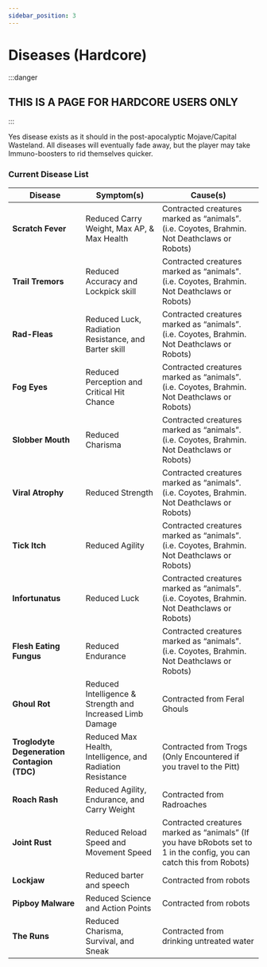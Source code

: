 ```yaml
---
sidebar_position: 3
---
```


# Diseases (Hardcore)

:::danger
## THIS IS A PAGE FOR HARDCORE USERS ONLY
:::

Yes disease exists as it should in the post-apocalyptic Mojave/Capital Wasteland. All diseases will eventually fade away, but the player may take Immuno-boosters to rid themselves quicker.

### **Current Disease List**

|Disease|Symptom(s)|Cause(s)|
|--|--|--|
|**Scratch Fever**|Reduced Carry Weight, Max AP, & Max Health|Contracted creatures marked as “animals”. (i.e. Coyotes, Brahmin. Not Deathclaws or Robots)|
|**Trail Tremors**|Reduced Accuracy and Lockpick skill|Contracted creatures marked as “animals”. (i.e. Coyotes, Brahmin. Not Deathclaws or Robots)|
|**Rad-Fleas**|Reduced Luck, Radiation Resistance, and Barter skill|Contracted creatures marked as “animals”. (i.e. Coyotes, Brahmin. Not Deathclaws or Robots)|
|**Fog Eyes**|Reduced Perception and Critical Hit Chance|Contracted creatures marked as “animals”. (i.e. Coyotes, Brahmin. Not Deathclaws or Robots)|
|**Slobber Mouth**|Reduced Charisma|Contracted creatures marked as “animals”. (i.e. Coyotes, Brahmin. Not Deathclaws or Robots)|
|**Viral Atrophy**|Reduced Strength|Contracted creatures marked as “animals”. (i.e. Coyotes, Brahmin. Not Deathclaws or Robots)|
|**Tick Itch**|Reduced Agility|Contracted creatures marked as “animals”. (i.e. Coyotes, Brahmin. Not Deathclaws or Robots)|
|**Infortunatus**|Reduced Luck|Contracted creatures marked as “animals”. (i.e. Coyotes, Brahmin. Not Deathclaws or Robots)|
|**Flesh Eating Fungus**|Reduced Endurance|Contracted creatures marked as “animals”. (i.e. Coyotes, Brahmin. Not Deathclaws or Robots)|
|**Ghoul Rot**|Reduced Intelligence & Strength and Increased Limb Damage|Contracted from Feral Ghouls|
|**Troglodyte Degeneration Contagion (TDC)**|Reduced Max Health, Intelligence, and Radiation Resistance|Contracted from Trogs (Only Encountered if you travel to the Pitt)|
|**Roach Rash**|Reduced Agility, Endurance, and Carry Weight|Contracted from Radroaches|
|**Joint Rust**|Reduced Reload Speed and Movement Speed|Contracted creatures marked as “animals” (If you have bRobots set to 1 in the config, you can catch this from Robots)|
|**Lockjaw**|Reduced barter and speech|Contracted from robots|
|**Pipboy Malware**|Reduced Science and Action Points|Contracted from robots|
|**The Runs**|Reduced Charisma, Survival, and Sneak|Contracted from drinking untreated water|
